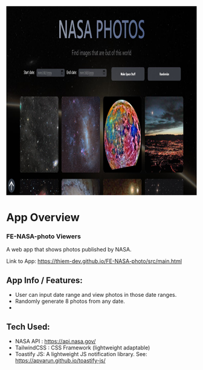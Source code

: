 <img src="https://github.com/thiem-dev/FE-NASA-photo/blob/main/public/nasa-pic-app1.jpg" width="1200" height="500">



# App Overview
### FE-NASA-photo Viewers
A web app that shows photos published by NASA.


Link to App: https://thiem-dev.github.io/FE-NASA-photo/src/main.html

## App Info / Features:
- User can input date range and view photos in those date ranges.
- Randomly generate 8 photos from any date.
- 

## Tech Used: 
- NASA API : https://api.nasa.gov/
- TailwindCSS : CSS Framework (lightweight adaptable)
- Toastify JS: A lightweight JS notification library. See: https://apvarun.github.io/toastify-js/ 
